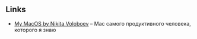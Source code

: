 ## Links

- [My MacOS by Nikita Voloboev](https://github.com/nikitavoloboev/my-mac-os) – Mac самого продуктивного человека, которого я знаю

